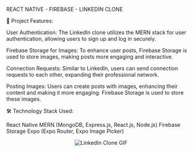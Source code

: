 REACT NATIVE - FIREBASE - LINKEDİN CLONE 

🔑 Project Features:

User Authentication:
The LinkedIn clone utilizes the MERN stack for user authentication, allowing users to sign up and log in securely.

Firebase Storage for Images:
To enhance user posts, Firebase Storage is used to store images, making posts more engaging and interactive.

Connection Requests:
Similar to LinkedIn, users can send connection requests to each other, expanding their professional network.

Posting Images:
Users can create posts with images, enhancing their content and making it more engaging. Firebase Storage is used to store these images.

🛠️ Technology Stack Used:

React Native
MERN (MongoDB, Express.js, React.js, Node.js)
Firebase Storage
Expo (Expo Router, Expo Image Picker)


<div align="center">
  <img src="https://github.com/Hakanlsk/linkedin-clone/assets/123507532/ff480b03-00e3-4f84-adf9-f8239f018e99" alt="LinkedIn Clone GIF" />
</div>
